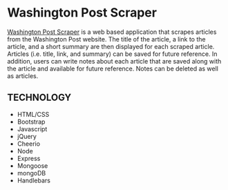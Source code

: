 # Washington Post Scraper

<a href="https://enigmatic-bayou-74237.herokuapp.com/">Washington Post Scraper</a> is a web based application that scrapes articles from the Washington Post website.  The title of the article, a link to the article, and a short summary are then displayed for each scraped article.  Articles (i.e. title, link, and summary) can be saved for future reference.  In addition, users can write notes about each article that are saved along with the article and available for future reference.  Notes can be deleted as well as articles.

## TECHNOLOGY
* HTML/CSS
* Bootstrap
* Javascript
* jQuery
* Cheerio
* Node
* Express
* Mongoose
* mongoDB
* Handlebars